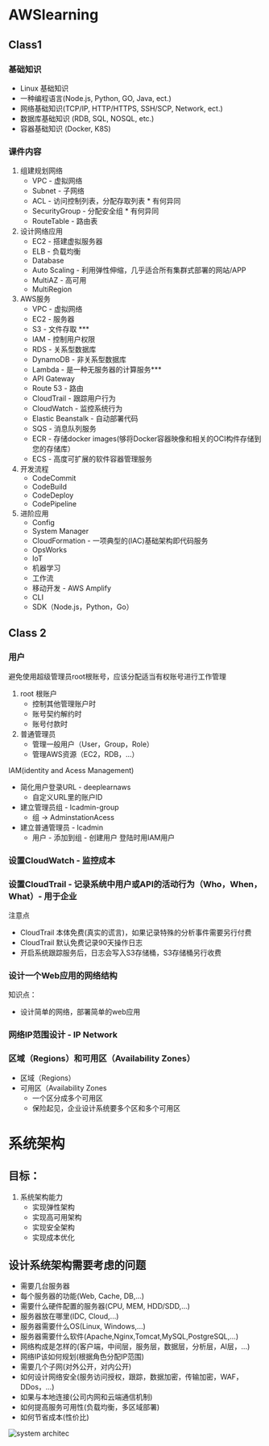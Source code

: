 # AWSlearning

## Class1
### 基础知识
+ Linux 基础知识
+ 一种编程语言(Node.js, Python, GO, Java, ect.)
+ 网络基础知识(TCP/IP, HTTP/HTTPS, SSH/SCP, Network, ect.)
+ 数据库基础知识 (RDB, SQL, NOSQL, etc.)
+ 容器基础知识 (Docker, K8S)
### 课件内容
01. 组建规划网络
    + VPC - 虚拟网络
    + Subnet - 子网络
    + ACL - 访问控制列表，分配存取列表  * 有何异同
    + SecurityGroup - 分配安全组 * 有何异同
    + RouteTable - 路由表
02. 设计网络应用
    + EC2 - 搭建虚拟服务器
    + ELB - 负载均衡
    + Database  
    + Auto Scaling - 利用弹性伸缩，几乎适合所有集群式部署的网站/APP
    + MultiAZ - 高可用
    + MultiRegion
03. AWS服务
    + VPC - 虚拟网络
    + EC2 - 服务器
    + S3 - 文件存取 ***
    + IAM - 控制用户权限
    + RDS - 关系型数据库
    + DynamoDB - 非关系型数据库
    + Lambda - 是一种无服务器的计算服务*** 
    + API Gateway
    + Route 53 - 路由
    + CloudTrail - 跟踪用户行为
    + CloudWatch - 监控系统行为
    + Elastic Beanstalk - 自动部署代码
    + SQS - 消息队列服务
    + ECR - 存储docker images(够将Docker容器映像和相关的OCI构件存储到您的存储库）
    + ECS - 高度可扩展的软件容器管理服务
04. 开发流程
    + CodeCommit
    + CodeBuild
    + CodeDeploy  
    + CodePipeline
04. 进阶应用
    + Config
    + System Manager
    + CloudFormation - 一项典型的(IAC)基础架构即代码服务
    + OpsWorks
    + IoT
    + 机器学习
    + 工作流
    + 移动开发 - AWS Amplify
    + CLI
    + SDK（Node.js，Python，Go）

## Class 2
### 用户
避免使用超级管理员root根账号，应该分配适当有权账号进行工作管理
01. root 根账户
    + 控制其他管理账户时
    + 账号契约解约时
    + 账号付款时
02. 普通管理员
    + 管理一般用户（User，Group，Role）
    + 管理AWS资源（EC2，RDB，...）

IAM(identity and Acess Management)
+ 简化用户登录URL - deeplearnaws
    - 自定义URL里的账户ID
+ 建立管理员组 - lcadmin-group
    - 组 -> AdminstationAcess
+ 建立普通管理员 - lcadmin
    - 用户 - 添加到组 - 创建用户
登陆时用IAM用户

### 设置CloudWatch - 监控成本

### 设置CloudTrail - 记录系统中用户或API的活动行为（Who，When，What）- 用于企业

注意点
+ CloudTrail 本体免费(真实的谎言)，如果记录特殊的分析事件需要另行付费
+ CloudTrail 默认免费记录90天操作日志
+ 开启系统跟踪服务后，日志会写入S3存储桶，S3存储桶另行收费

### 设计一个Web应用的网络结构 
知识点：
+ 设计简单的网络，部署简单的web应用

### 网络IP范围设计 - IP Network

### 区域（Regions）和可用区（Availability Zones）
+ 区域（Regions）
+ 可用区（Availability Zones
    - 一个区分成多个可用区
    - 保险起见，企业设计系统要多个区和多个可用区

# 系统架构
## 目标：
01. 系统架构能力
    + 实现弹性架构
    + 实现高可用架构
    + 实现安全架构
    + 实现成本优化

## 设计系统架构需要考虑的问题
+ 需要几台服务器
+ 每个服务器的功能(Web, Cache, DB,...)
+ 需要什么硬件配置的服务器(CPU, MEM, HDD/SDD,...)
+ 服务器放在哪里(IDC, Cloud,...)
+ 服务器需要什么OS(Linux, Windows,...)
+ 服务器需要什么软件(Apache,Nginx,Tomcat,MySQL,PostgreSQL,...)
+ 网络构成是怎样的(客户端，中间层，服务层，数据层，分析层，AI层，...)
+ 网络IP该如何规划(根据角色分配IP范围)
+ 需要几个子网(对外公开，对内公开)
+ 如何设计网络安全(服务访问授权，跟踪，数据加密，传输加密，WAF，DDos，...)
+ 如果与本地连接(公司内网和云端通信机制)
+ 如何提高服务可用性(负载均衡，多区域部署)
+ 如何节省成本(性价比)

![system architec](/images/basic_system_arcte.png)

# 